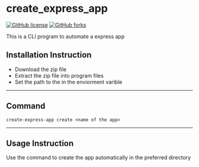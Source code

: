# create_express_app
[![GitHub license](https://img.shields.io/github/license/Souvikns/create_express_app?style=plastic)](https://github.com/Souvikns/create_express_app/blob/master/LICENSE)
[![GitHub forks](https://img.shields.io/github/forks/Souvikns/create_express_app?style=plastic)](https://github.com/Souvikns/create_express_app/network)
 
This is a CLI program to automate a express app 


## Installation Instruction 

+ Download the zip file 
+ Extract the zip file into program files 
+ Set the path to the in the enviorment varible
---

## Command

```create-express-app create <name of the app>```

---

## Usage Instruction 

Use the command to create the app automatically in the preferred directory 
